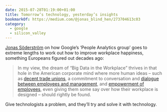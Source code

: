 ```yaml
---
date: 2015-07-28T01:19:00+01:00
title: Tomorrow’s technology, yesterday’s insights
bookmarkOf: https://medium.com/@jonas_blind_hen/273704613c03
category:
  - google
  - silicon_valley
---
```


[Jonas Söderström][1] on how Google’s ‘People Analytics group’ goes to extreme lengths to work out how to improve workplace happiness, something Europeans figured out decades ago:

> In my view, the dream of “Big Data in the Workplace” thrives in that hole in the American corporate mind where more human ideas – such as [decent trade unions][2], a commitment to conversation and [dialogue between employees and management][3], and [empowerment of employees][4], even giving them some say over how their workplace is designed – should rightly be found.

Give technologists a problem, and they’ll try and solve it with technology.

[1]: http://stupidsystem.org
[2]: https://www.nytimes.com/2015/02/19/opinion/nicholas-kristof-the-cost-of-a-decline-in-unions.html
[3]: https://www.youtube.com/watch?v=1YX7h8qNu7g
[4]: https://medium.com/@USDOL/8a4e131b076
